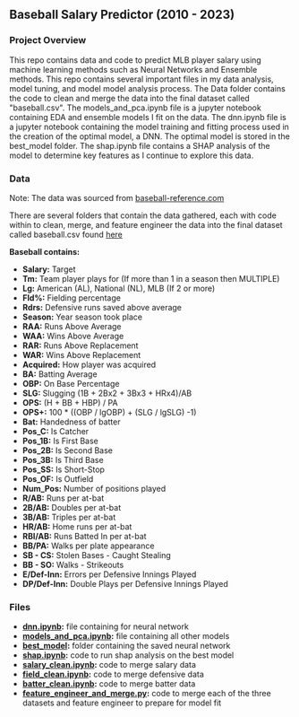 ## Baseball Salary Predictor (2010 - 2023)


### Project Overview

This repo contains data and code to predict MLB player salary using machine learning methods such as Neural Networks and Ensemble methods. This repo contains several important files in my data analysis, model tuning, and model model analysis process. The Data folder contains the code to clean and merge the data into the final dataset called "baseball.csv". The models_and_pca.ipynb file is a jupyter notebook containing EDA and ensemble models I fit on the data. The dnn.ipynb file is a jupyter notebook containing the model training and fitting process used in the creation of the optimal model, a DNN. The optimal model is stored in the best_model folder. The shap.ipynb file contains a SHAP analysis of the model to determine key features as I continue to explore this data. 

### Data
Note: The data was sourced from [baseball-reference.com](https://www.baseball-reference.com/)

There are several folders that contain the data gathered, each with code within to clean, merge, and feature engineer the data into the final dataset called baseball.csv found [here](https://github.com/acooney613/baseball_salaries/tree/main/data)

**Baseball contains:** 
- **Salary:** Target
- **Tm:** Team player plays for (If more than 1 in a season then MULTIPLE)
- **Lg:** American (AL), National (NL), MLB (If 2 or more)
- **Fld%:** Fielding percentage
- **Rdrs:** Defensive runs saved above average
- **Season:** Year season took place
- **RAA:** Runs Above Average
- **WAA:** Wins Above Average
- **RAR:** Runs Above Replacement
- **WAR:** Wins Above Replacement
- **Acquired:** How player was acquired
- **BA:** Batting Average
- **OBP:** On Base Percentage
- **SLG:** Slugging (1B + 2Bx2 + 3Bx3 + HRx4)/AB
- **OPS:** (H + BB + HBP) / PA
- **OPS+:** 100 * ((OBP / lgOBP) + (SLG / lgSLG) -1)
- **Bat:** Handedness of batter
- **Pos_C:** Is Catcher
- **Pos_1B:** Is First Base
- **Pos_2B:** Is Second Base
- **Pos_3B:** Is Third Base
- **Pos_SS:** Is Short-Stop
- **Pos_OF:** Is Outfield
- **Num_Pos:** Number of positions played
- **R/AB:** Runs per at-bat
- **2B/AB:** Doubles per at-bat
- **3B/AB:** Triples per at-bat
- **HR/AB:** Home runs per at-bat
- **RBI/AB:** Runs Batted In per at-bat
- **BB/PA:** Walks per plate appearance
- **SB - CS:** Stolen Bases - Caught Stealing
- **BB - SO:** Walks - Strikeouts
- **E/Def-Inn:** Errors per Defensive Innings Played
- **DP/Def-Inn:** Double Plays per Defensive Innings Played


### Files

- **[dnn.ipynb](https://github.com/acooney613/baseball_salaries/blob/main/dnn.ipynb):** file containing for neural network
- **[models_and_pca.ipynb](https://github.com/acooney613/baseball_salaries/blob/main/models_and_pca.ipynb):** file containing all other models 
- **[best_model](https://github.com/acooney613/baseball_salaries/tree/main/best_model):** folder containing the saved neural network
- **[shap.ipynb](https://github.com/acooney613/baseball_salaries/blob/main/shap.ipynb):** code to run shap analysis on the best model
- **[salary_clean.ipynb](https://github.com/acooney613/baseball_salaries/blob/main/data/salary/salary_clean.ipynb):** code to merge salary data
- **[field_clean.ipynb](https://github.com/acooney613/baseball_salaries/blob/main/data/field/field_clean.ipynb):** code to merge defensive data
- **[batter_clean.ipynb](https://github.com/acooney613/baseball_salaries/blob/main/data/batter/batter_clean.ipynb):** code to merge batter data
- **[feature_engineer_and_merge.py](https://github.com/acooney613/baseball_salaries/blob/main/data/feature_engineer_and_merge.py):** code to merge each of the three datasets and feature engineer to prepare for model fit
